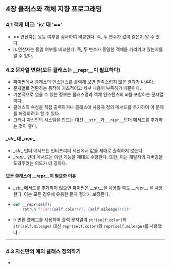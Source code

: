



## 4장 클래스와 객체 지향 프로그래밍



### 4.1 객체 비교: 'is' 대 '=='



* == 연산자는 동등 여부를 검사하여 비교한다. 즉, 두 변수가 값이 같은지 알 수 있다.
* is 연산자는 동일 여부를 비교한다. 즉, 두 변수가 동일한 객체를 가리키고 있는지를 알 수 있다.



### 4.2 문자열 변환(모든 클래스는 _\_repr__이 필요하다)



* 파이썬에서 클래스의 인스턴스를 출력해 보면 만족스럽지 않은 결과가 나온다.
* 문자열로 전환하는 동작이 기초적이고 세부 내용이 부족하기 때문이다.
* 기본적으로 얻을 수 있는 정보는 클래스명과 객체 인스턴스의 id를 포함하는 문자열이다. 
* 클래스의 속성을 직접 출력하거나 클래스에 사용자 정의 메서드를 추가하여 이 문제를 해결하려고 할 수 있다.
* 그러나 자신만의 시스템을 만드는 대신 `__str__`과 `__repr__`던더 메서드를 추가하는 것이 좋다. 



#### _\_str__ 대 _\_repr__

* _\_str__ 던더 메서드는  인터프리터 세션에서 값을 제대로 출력하지 않는다.
* _\_repr__ 던더 메서드는 이런 기능을 제대로 수행한다. 또한, 이는 개발자의 디버깅을 도와주려는 의도가 더 강하다.



#### 모든 클래스에 _\_repr__이 필요한 이유

* _\_str__ 메서드를 추가하지 않으면 파이썬은 \_\_str__을 사용할 때도 \_\_repr\_\_ 을 사용한다. 이는 모든 경우에 유용한 문자 결과가 보장된다. 

* ```python
  def __repr(self):
      retrun f'Car({self.color!r}, {self.mileage)!r})'
  ```

* !r 변환 플래그를 사용하며 출력 문자열이 `str(self.color)`와 `str(self.mileage)` 대신 `repr(self.color)`와 `repr(self.mileage)`를 사용했다. 



<hr/>



### 4.3 자신만의 예외 클래스 정의하기

* 